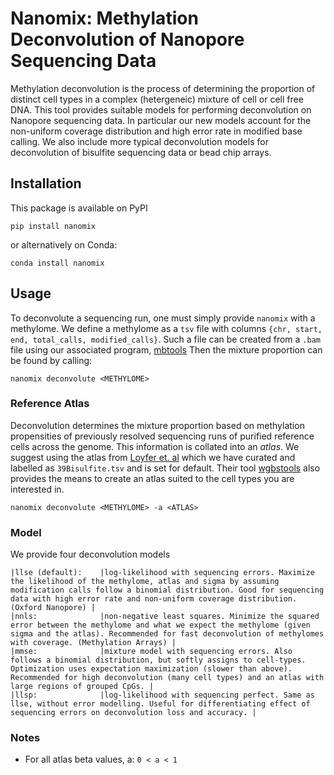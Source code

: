 # Nanomix: Methylation Deconvolution of Nanopore Sequencing Data
Methylation deconvolution is the process of determining the proportion of distinct cell types in a complex (hetergeneic) mixture of cell or cell free DNA.
This tool provides suitable models for performing deconvolution on Nanopore sequencing data. In particular our new models account for the non-uniform coverage distribution and high error rate in modified base calling. We also include more typical deconvolution models for deconvolution of bisulfite sequencing data or bead chip arrays.

## Installation
This package is available on PyPI
```
pip install nanomix
```
or alternatively on Conda:
```
conda install nanomix
```

## Usage
To deconvolute a sequencing run, one must simply provide `nanomix` with a methylome. We define a methylome as a `tsv` file with columns `{chr, start, end, total_calls, modified_calls}`. Such a file can be created from a `.bam` file using our associated program, [mbtools](https://github.com/jts/mbtools)
Then the mixture proportion can be found by calling:
```
nanomix deconvolute <METHYLOME>
```

### Reference Atlas
Deconvolution determines the mixture proportion based on methylation propensities of previously resolved sequencing runs of purified reference cells across the genome. This information is collated into an *atlas*. We suggest using the atlas from [Loyfer et. al](https://www.biorxiv.org/content/10.1101/2022.01.24.477547v1.full) which we have curated and labelled as `39Bisulfite.tsv` and is set for default. Their tool [wgbstools](https://github.com/nloyfer/wgbs_tools) also provides the means to create an atlas suited to the cell types you are interested in.
```
nanomix deconvolute <METHYLOME> -a <ATLAS>
```

### Model
We provide four deconvolution models

    |llse (default):    |log-likelihood with sequencing errors. Maximize the likelihood of the methylome, atlas and sigma by assuming modification calls follow a binomial distribution. Good for sequencing data with high error rate and non-uniform coverage distribution. (Oxford Nanopore) |
    |nnls:              |non-negative least squares. Minimize the squared error between the methylome and what we expect the methylome (given sigma and the atlas). Recommended for fast deconvolution of methylomes with coverage. (Methylation Arrays) |
    |mmse:              |mixture model with sequencing errors. Also follows a binomial distribution, but softly assigns to cell-types. Optimization uses expectation maximization (slower than above). Recommended for high deconvolution (many cell types) and an atlas with large regions of grouped CpGs. |
    |llsp:              |log-likelihood with sequencing perfect. Same as llse, without error modelling. Useful for differentiating effect of sequencing errors on deconvolution loss and accuracy. |



### Notes
- For all atlas beta values, a: `0 < a < 1`
